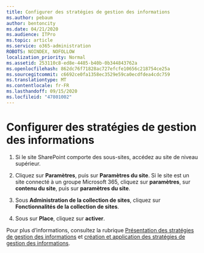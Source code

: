 ```yaml
---
title: Configurer des stratégies de gestion des informations
ms.author: pebaum
author: bentoncity
ms.date: 04/21/2020
ms.audience: ITPro
ms.topic: article
ms.service: o365-administration
ROBOTS: NOINDEX, NOFOLLOW
localization_priority: Normal
ms.assetid: 253110c8-ed8e-4485-b40b-0b344843762a
ms.openlocfilehash: 862dc76f71828ac727efcfe10656c218754ce25a
ms.sourcegitcommit: c6692ce0fa1358ec3529e59ca0ecdfdea4cdc759
ms.translationtype: MT
ms.contentlocale: fr-FR
ms.lasthandoff: 09/15/2020
ms.locfileid: "47801002"
---
```

# <a name="set-up-information-management-policies"></a>Configurer des stratégies de gestion des informations

1. Si le site SharePoint comporte des sous-sites, accédez au site de niveau supérieur.
    
2. Cliquez sur **Paramètres**, puis sur **Paramètres du site**. Si le site est un site connecté à un groupe Microsoft 365, cliquez sur **paramètres**, sur **contenu du site**, puis sur **paramètres du site**.
    
3. Sous **Administration de la collection de sites**, cliquez sur **Fonctionnalités de la collection de sites**.
    
4. Sous sur **Place**, cliquez sur **activer**.
    
Pour plus d’informations, consultez la rubrique [Présentation des stratégies de gestion des informations](https://go.microsoft.com/fwlink/?linkid=404239) et [création et application des stratégies de gestion des informations](https://go.microsoft.com/fwlink/?linkid=2003916).
  

